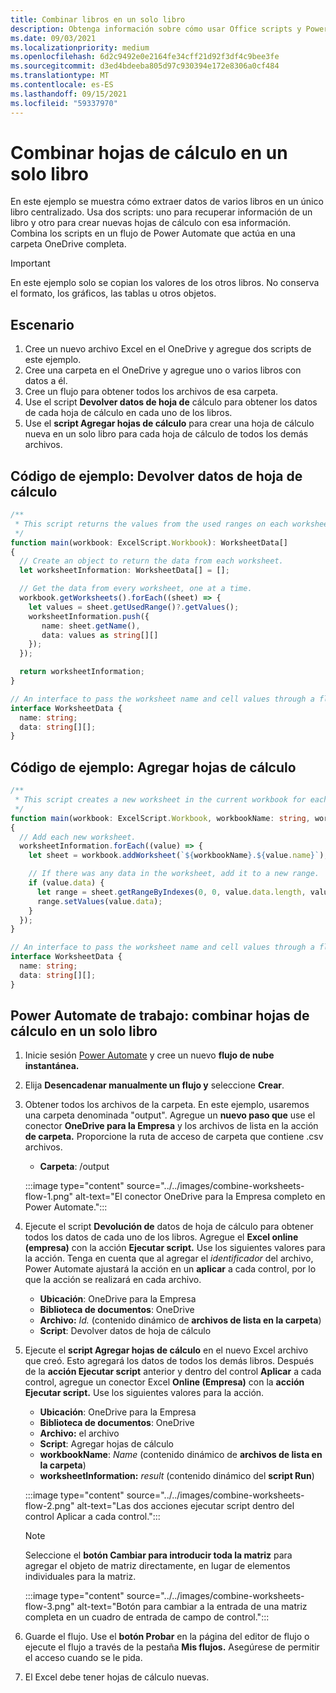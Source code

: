 ```yaml
---
title: Combinar libros en un solo libro
description: Obtenga información sobre cómo usar Office scripts y Power Automate para crear hojas de cálculo de combinación de otros libros en un solo libro.
ms.date: 09/03/2021
ms.localizationpriority: medium
ms.openlocfilehash: 6d2c9492e0e2164fe34cff21d92f3df4c9bee3fe
ms.sourcegitcommit: d3ed4bdeeba805d97c930394e172e8306a0cf484
ms.translationtype: MT
ms.contentlocale: es-ES
ms.lasthandoff: 09/15/2021
ms.locfileid: "59337970"
---
```

# <a name="combine-worksheets-into-a-single-workbook"></a>Combinar hojas de cálculo en un solo libro

En este ejemplo se muestra cómo extraer datos de varios libros en un único libro centralizado. Usa dos scripts: uno para recuperar información de un libro y otro para crear nuevas hojas de cálculo con esa información. Combina los scripts en un flujo de Power Automate que actúa en una carpeta OneDrive completa.

> [!IMPORTANT]
> En este ejemplo solo se copian los valores de los otros libros. No conserva el formato, los gráficos, las tablas u otros objetos.

## <a name="scenario"></a>Escenario

1. Cree un nuevo archivo Excel en el OneDrive y agregue dos scripts de este ejemplo.
1. Cree una carpeta en el OneDrive y agregue uno o varios libros con datos a él.
1. Cree un flujo para obtener todos los archivos de esa carpeta.
1. Use el script **Devolver datos de hoja de** cálculo para obtener los datos de cada hoja de cálculo en cada uno de los libros.
1. Use el **script Agregar hojas de cálculo** para crear una hoja de cálculo nueva en un solo libro para cada hoja de cálculo de todos los demás archivos.

## <a name="sample-code-return-worksheet-data"></a>Código de ejemplo: Devolver datos de hoja de cálculo

```TypeScript
/**
 * This script returns the values from the used ranges on each worksheet.
 */
function main(workbook: ExcelScript.Workbook): WorksheetData[]
{
  // Create an object to return the data from each worksheet.
  let worksheetInformation: WorksheetData[] = [];

  // Get the data from every worksheet, one at a time.
  workbook.getWorksheets().forEach((sheet) => {
    let values = sheet.getUsedRange()?.getValues();
    worksheetInformation.push({
       name: sheet.getName(),
       data: values as string[][]
    });
  });

  return worksheetInformation;
}

// An interface to pass the worksheet name and cell values through a flow.
interface WorksheetData {
  name: string;
  data: string[][];
}
```

## <a name="sample-code-add-worksheets"></a>Código de ejemplo: Agregar hojas de cálculo

```TypeScript
/**
 * This script creates a new worksheet in the current workbook for each WorksheetData object provided.
 */
function main(workbook: ExcelScript.Workbook, workbookName: string, worksheetInformation: WorksheetData[])
{
  // Add each new worksheet.
  worksheetInformation.forEach((value) => {
    let sheet = workbook.addWorksheet(`${workbookName}.${value.name}`);

    // If there was any data in the worksheet, add it to a new range.
    if (value.data) {
      let range = sheet.getRangeByIndexes(0, 0, value.data.length, value.data[0].length);
      range.setValues(value.data);
    }
  });
}

// An interface to pass the worksheet name and cell values through a flow.
interface WorksheetData {
  name: string;
  data: string[][];
}
```

## <a name="power-automate-flow-combine-worksheets-into-a-single-workbook"></a>Power Automate de trabajo: combinar hojas de cálculo en un solo libro

1. Inicie sesión [Power Automate](https://flow.microsoft.com) y cree un nuevo **flujo de nube instantánea.**
1. Elija **Desencadenar manualmente un flujo y** seleccione **Crear**.
1. Obtener todos los archivos de la carpeta. En este ejemplo, usaremos una carpeta denominada "output". Agregue un **nuevo paso que** use el conector **OneDrive para la Empresa** y los archivos de lista en la acción **de carpeta.** Proporcione la ruta de acceso de carpeta que contiene .csv archivos.
    * **Carpeta**: /output

    :::image type="content" source="../../images/combine-worksheets-flow-1.png" alt-text="El conector OneDrive para la Empresa completo en Power Automate.":::
1. Ejecute el script **Devolución de** datos de hoja de cálculo para obtener todos los datos de cada uno de los libros. Agregue el **Excel online (empresa)** con la acción **Ejecutar script.** Use los siguientes valores para la acción. Tenga en cuenta que al agregar el *identificador* del archivo, Power Automate ajustará la acción en un **aplicar** a cada control, por lo que la acción se realizará en cada archivo.
    * **Ubicación**: OneDrive para la Empresa
    * **Biblioteca de documentos**: OneDrive
    * **Archivo:** *Id.* (contenido dinámico de **archivos de lista en la carpeta**)
    * **Script**: Devolver datos de hoja de cálculo
1. Ejecute el **script Agregar hojas de cálculo** en el nuevo Excel archivo que creó. Esto agregará los datos de todos los demás libros. Después de la **acción Ejecutar script** anterior y dentro del control **Aplicar** a cada control, agregue un conector Excel **Online (Empresa)** con la **acción Ejecutar script.** Use los siguientes valores para la acción.
    * **Ubicación**: OneDrive para la Empresa
    * **Biblioteca de documentos**: OneDrive
    * **Archivo:** el archivo
    * **Script**: Agregar hojas de cálculo
    * **workbookName**: *Name* (contenido dinámico de **archivos de lista en la carpeta**)
    * **worksheetInformation:** *result* (contenido dinámico del **script Run**)

    :::image type="content" source="../../images/combine-worksheets-flow-2.png" alt-text="Las dos acciones ejecutar script dentro del control Aplicar a cada control.":::
    > [!NOTE]
    > Seleccione el **botón Cambiar para introducir toda la matriz** para agregar el objeto de matriz directamente, en lugar de elementos individuales para la matriz.
    >
    > :::image type="content" source="../../images/combine-worksheets-flow-3.png" alt-text="Botón para cambiar a la entrada de una matriz completa en un cuadro de entrada de campo de control.":::
1. Guarde el flujo. Use el **botón Probar** en la página del editor de flujo o ejecute el flujo a través de la pestaña **Mis flujos.** Asegúrese de permitir el acceso cuando se le pida.
1. El Excel debe tener hojas de cálculo nuevas.

